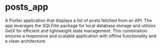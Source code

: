 # posts_app
A Flutter application that displays a list of posts fetched from an API. The app leverages the SQLFlite package for local database storage and utilizes GetX for efficient and lightweight state management. This combination ensures a responsive and scalable application with offline functionality and a clean architecture.

